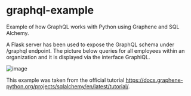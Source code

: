 # graphql-example
Example of how GraphQL works with Python using Graphene and SQL Alchemy.

A Flask server has been used to expose the GraphQL schema under /graphql endpoint.
The picture below queries for all employees within an organization and it is displayed via the interface GraphiQL.

![image](https://user-images.githubusercontent.com/12115225/139962858-15c07d72-3bfb-4588-bc82-56e9fb9b8631.png)

This example was taken from the official tutorial https://docs.graphene-python.org/projects/sqlalchemy/en/latest/tutorial/.
